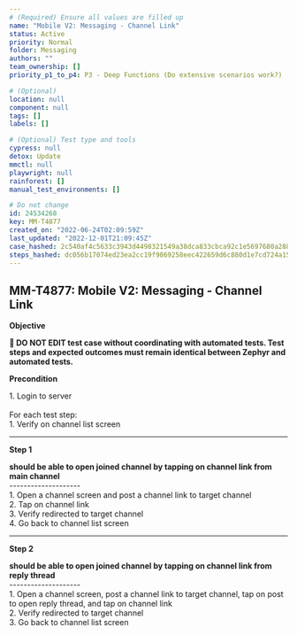 ```yaml
---
# (Required) Ensure all values are filled up
name: "Mobile V2: Messaging - Channel Link"
status: Active
priority: Normal
folder: Messaging
authors: ""
team_ownership: []
priority_p1_to_p4: P3 - Deep Functions (Do extensive scenarios work?)

# (Optional)
location: null
component: null
tags: []
labels: []

# (Optional) Test type and tools
cypress: null
detox: Update
mmctl: null
playwright: null
rainforest: []
manual_test_environments: []

# Do not change
id: 24534268
key: MM-T4877
created_on: "2022-06-24T02:09:59Z"
last_updated: "2022-12-01T21:09:45Z"
case_hashed: 2c540af4c5633c3943d4498321549a38dca833cbca92c1e5697680a288821f9899774746ae718d8233e89a99097ef5b0
steps_hashed: dc056b17074ed23ea2cc19f9869258eec422659d6c880d1e7cd724a15f1cf77dec6e49a5a960f12ff39f04b98c7505c0
---
```


<!-- (Auto-generated) Based on frontmatter's "key" and "name" -->

## MM-T4877: Mobile V2: Messaging - Channel Link

**Objective**

**🛑 DO NOT EDIT test case without coordinating with automated tests. Test steps and expected outcomes must remain identical between Zephyr and automated tests.**

**Precondition**

1\. Login to server\
\
For each test step:\
1\. Verify on channel list screen

---

**Step 1**

**should be able to open joined channel by tapping on channel link from main channel**\
\--------------------\
1\. Open a channel screen and post a channel link to target channel\
2\. Tap on channel link\
3\. Verify redirected to target channel\
4\. Go back to channel list screen

---

**Step 2**

**should be able to open joined channel by tapping on channel link from reply thread**\
\--------------------\
1\. Open a channel screen, post a channel link to target channel, tap on post to open reply thread, and tap on channel link\
2\. Verify redirected to target channel\
3\. Go back to channel list screen
